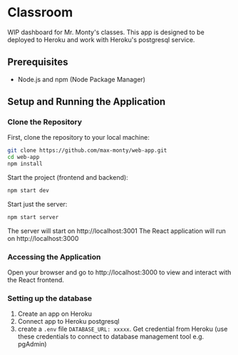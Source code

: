 # Classroom

WIP dashboard for Mr. Monty's classes. This app is designed to be deployed to Heroku and work with Heroku's postgresql service.

## Prerequisites

- Node.js and npm (Node Package Manager)

## Setup and Running the Application

### Clone the Repository

First, clone the repository to your local machine:

```bash
git clone https://github.com/max-monty/web-app.git
cd web-app
npm install
```

Start the project (frontend and backend):

```bash
npm start dev
```

Start just the server:

```bash
npm start server
```

The server will start on http://localhost:3001
The React application will run on http://localhost:3000

### Accessing the Application

Open your browser and go to http://localhost:3000 to view and interact with the React frontend.

### Setting up the database

1. Create an app on Heroku
2. Connect app to Heroku postgresql
3. create a ```.env``` file ```DATABASE_URL: xxxxx```. Get credential from Heroku (use these credentials to connect to database management tool e.g. pgAdmin)